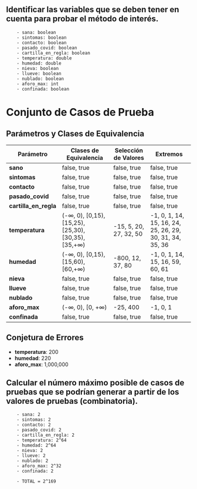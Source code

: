 ## Identificar las variables que se deben tener en cuenta para probar el método de interés.
        - sana: boolean
        - sintomas: boolean
        - contacto: boolean
        - pasado_covid: boolean
        - cartilla_en_regla: boolean
        - temperatura: double
        - humedad: double
        - nieva: boolean
        - llueve: boolean
        - nublado: boolean
        - aforo_max: int
        - confinada: boolean

# Conjunto de Casos de Prueba

## Parámetros y Clases de Equivalencia

| Parámetro          | Clases de Equivalencia                    | Selección de Valores                  | Extremos                      |
|---------------------|-------------------------------------------|----------------------------------------|-------------------------------|
| **sano**           | false, true                              | false, true                            | false, true                   |
| **sintomas**       | false, true                              | false, true                            | false, true                   |
| **contacto**       | false, true                              | false, true                            | false, true                   |
| **pasado_covid**   | false, true                              | false, true                            | false, true                   |
| **cartilla_en_regla** | false, true                           | false, true                            | false, true                   |
| **temperatura**    | (-∞, 0), [0,15), [15,25), [25,30), [30,35), [35,+∞) | -15, 5, 20, 27, 32, 50                | -1, 0, 1, 14, 15, 16, 24, 25, 26, 29, 30, 31, 34, 35, 36 |
| **humedad**        | (-∞, 0), [0,15), [15,60), [60,+∞)         | -800, 12, 37, 80                       | -1, 0, 1, 14, 15, 16, 59, 60, 61 |
| **nieva**          | false, true                              | false, true                            | false, true                   |
| **llueve**         | false, true                              | false, true                            | false, true                   |
| **nublado**        | false, true                              | false, true                            | false, true                   |
| **aforo_max**      | (-∞, 0), [0, +∞)                         | -25, 400                               | -1, 0, 1                     |
| **confinada**      | false, true                              | false, true                            | false, true                   |

## Conjetura de Errores

- **temperatura**: 200
- **humedad**: 220
- **aforo_max**: 1,000,000


## Calcular el número máximo posible de casos de pruebas que se podrían generar a partir de los valores de pruebas (combinatoria).
        - sana: 2
        - sintomas: 2
        - contacto: 2
        - pasado_covid: 2
        - cartilla_en_regla: 2
        - temperatura: 2^64
        - humedad: 2^64
        - nieva: 2
        - llueve: 2
        - nublado: 2
        - aforo_max: 2^32
        - confinada: 2
        
        - TOTAL = 2^169
